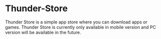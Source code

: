 # Thunder-Store
Thunder Store is a simple app store where you can download apps or games. Thunder Store is currently only available in mobile version and PC version will be available in the future.
